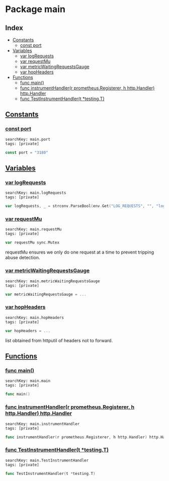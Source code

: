 # Package main

## Index

* [Constants](#const)
    * [const port](#port)
* [Variables](#var)
    * [var logRequests](#logRequests)
    * [var requestMu](#requestMu)
    * [var metricWaitingRequestsGauge](#metricWaitingRequestsGauge)
    * [var hopHeaders](#hopHeaders)
* [Functions](#func)
    * [func main()](#main)
    * [func instrumentHandler(r prometheus.Registerer, h http.Handler) http.Handler](#instrumentHandler)
    * [func TestInstrumentHandler(t *testing.T)](#TestInstrumentHandler)


## <a id="const" href="#const">Constants</a>

### <a id="port" href="#port">const port</a>

```
searchKey: main.port
tags: [private]
```

```Go
const port = "3180"
```

## <a id="var" href="#var">Variables</a>

### <a id="logRequests" href="#logRequests">var logRequests</a>

```
searchKey: main.logRequests
tags: [private]
```

```Go
var logRequests, _ = strconv.ParseBool(env.Get("LOG_REQUESTS", "", "log HTTP requests"))
```

### <a id="requestMu" href="#requestMu">var requestMu</a>

```
searchKey: main.requestMu
tags: [private]
```

```Go
var requestMu sync.Mutex
```

requestMu ensures we only do one request at a time to prevent tripping abuse detection. 

### <a id="metricWaitingRequestsGauge" href="#metricWaitingRequestsGauge">var metricWaitingRequestsGauge</a>

```
searchKey: main.metricWaitingRequestsGauge
tags: [private]
```

```Go
var metricWaitingRequestsGauge = ...
```

### <a id="hopHeaders" href="#hopHeaders">var hopHeaders</a>

```
searchKey: main.hopHeaders
tags: [private]
```

```Go
var hopHeaders = ...
```

list obtained from httputil of headers not to forward. 

## <a id="func" href="#func">Functions</a>

### <a id="main" href="#main">func main()</a>

```
searchKey: main.main
tags: [private]
```

```Go
func main()
```

### <a id="instrumentHandler" href="#instrumentHandler">func instrumentHandler(r prometheus.Registerer, h http.Handler) http.Handler</a>

```
searchKey: main.instrumentHandler
tags: [private]
```

```Go
func instrumentHandler(r prometheus.Registerer, h http.Handler) http.Handler
```

### <a id="TestInstrumentHandler" href="#TestInstrumentHandler">func TestInstrumentHandler(t *testing.T)</a>

```
searchKey: main.TestInstrumentHandler
tags: [private]
```

```Go
func TestInstrumentHandler(t *testing.T)
```

